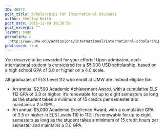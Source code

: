 ```yaml
---
ID: 48074
post_title: Scholarships for International Students
author: Shelley Keith
post_date: 2015-11-09 16:38:59
post_excerpt: ""
layout: page
permalink: >
  http://www.umw.edu/admissions/international/international-scholarships/
published: true
---
```

You deserve to be rewarded for your efforts! Upon admission, each international student is considered for a $5,000 USD scholarship, based on a high school GPA of 3.0 or higher on a 4.0 scale.

All graduates of ELS Level 112 who enroll at UMW are instead eligible for:
<ul>
 	<li>An annual $2,500 Academic Achievement Award, with a cumulative ELS 112 GPA of 3.0 or higher. It’s renewable for up to eight semesters as long as the student takes a minimum of 15 credits per semester and maintains a 2.5 GPA .</li>
 	<li>An annual $5,000 Academic Excellence Award, with a cumulative GPA of 3.5 or higher in ELS Levels 110 to 112. It’s renewable for up to eight semesters as long as the student takes a minimum of 15 credit hours per semester and maintains a 3.0 GPA.</li>
</ul>
&nbsp;